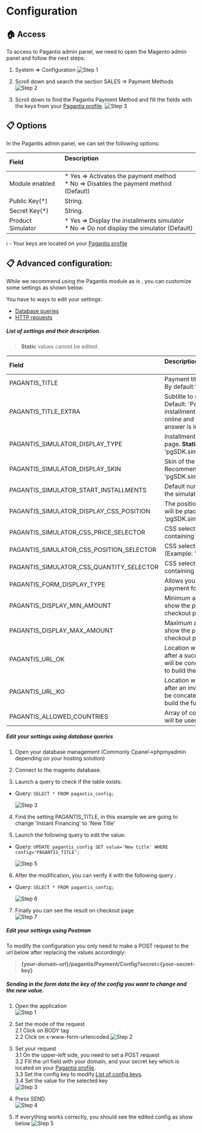 # Configuration

## :house: Access

To access to Pagantis admin panel, we need to open the Magento admin panel and follow the next steps:

1. System => Configuration
![Step 1](./magento21_step1.png?raw=true "Step 1")

2. Scroll down and search the section SALES => Payment Methods
![Step 2](./magento21_step2.png?raw=true "Step 2")

3. Scroll down to find the Pagantis Payment Method and fill the fields with the keys from your [Pagantis profile](https://bo.pagantis.com/shop).
![Step 3](./magento21_step3.png?raw=true "Step 3")

## :clipboard: Options
In the Pagantis admin panel, we can set the following options:

| Field &nbsp;&nbsp;&nbsp;&nbsp;&nbsp;&nbsp;&nbsp;&nbsp;&nbsp;&nbsp;&nbsp;&nbsp;&nbsp;| Description<br/><br/>
| :------------- |:-------------| 
| Module enabled     | * Yes => Activates the payment method <br/> * No => Disables the payment method (Default)
| Public Key(*) |  String.
| Secret Key(*) |  String. 
| Product Simulator  |  * Yes => Display the installments simulator <br/> * No => Do not display the simulator (Default)

:information_source: - Your keys are located on your [Pagantis profile](https://bo.pagantis.com/shop)

## :clipboard: Advanced configuration:
While we recommend using the Pagantis module as is , you can customize some settings as shown below.

You have to ways to edit your settings:
* [Database queries](./configuration.md#edit-your-settings-using-database-queries)
* [HTTP requests](./configuration.md#edit-your-settings-using-postman)

##### List of settings and their description.

> __Static__ values cannot be edited.


 
 | Field | Description<br/><br/>
 | :------------- |:-------------| 
 | PAGANTIS_TITLE                           | Payment title to show in checkout page. By default:"Instant financing".
 | PAGANTIS_TITLE_EXTRA                     | Subtitle to show in checkout page. Default: 'Pay up to 12 comfortable installments with Pagantis. Completely online and sympathetic request, and the answer is immediate!'.
 | PAGANTIS_SIMULATOR_DISPLAY_TYPE          | Installments simulator on the product page. **Static value**: 'pgSDK.simulator.types.PRODUCT_PAGE'.
 | PAGANTIS_SIMULATOR_DISPLAY_SKIN          | Skin of the product page simulator. Recommended value: 'pgSDK.simulator.skins.BLUE'.
 | PAGANTIS_SIMULATOR_START_INSTALLMENTS    | Default number of installments to use in the simulator. Default: 3.
 | PAGANTIS_SIMULATOR_DISPLAY_CSS_POSITION  | The position where the simulator widget will be placed. Recommended value: 'pgSDK.simulator.positions.INNER'.
 | PAGANTIS_SIMULATOR_CSS_PRICE_SELECTOR    | CSS selector of the DOM element containing the total amount value.
 | PAGANTIS_SIMULATOR_CSS_POSITION_SELECTOR | CSS selector to place the widget. (Example: '#simulator', '.PgSimulator')
 | PAGANTIS_SIMULATOR_CSS_QUANTITY_SELECTOR | CSS selector of the DOM element containing the quantity selector value.
 | PAGANTIS_FORM_DISPLAY_TYPE               | Allows you to select the way the Pagantis payment form is displayed.
 | PAGANTIS_DISPLAY_MIN_AMOUNT              | Minimum amount to use the module and show the payment method in the checkout page and in product page.
 | PAGANTIS_DISPLAY_MAX_AMOUNT              | Maximum amount to use the module and show the payment method in the checkout page and in product page.
 | PAGANTIS_URL_OK                          | Location where user will be redirected after a successful payment. This string will be concatenated to the base store url to build the full url
 | PAGANTIS_URL_KO                          | Location where user will be redirected after an invalid payment. This string will be concatenated to the base store url to build the full url  
 | PAGANTIS_ALLOWED_COUNTRIES               | Array of country codes where Pagantis will be used as a payment method. 

 
##### Edit your settings using database queries
1. Open your database management (Commonly Cpanel->phpmyadmin depending on your hosting solution) 

2. Connect to the magento database. 

3. Launch a query to check if the table exists:
  * Query: 
        ```
        SELECT * FROM pagantis_config;
        ```
        
    ![Step 3](./sql_step3.png?raw=true "Step 1")

4. Find the setting PAGANTIS_TITLE, in this example we are going to change 'Instant Financing' to 'New Title'  

5. Launch the following query to edit the value:
  * Query: 
        ```
        UPDATE pagantis_config SET value='New title' WHERE config='PAGANTIS_TITLE';
        ```  
        
    ![Step 5](./sql_step5.png?raw=true "Step 5")


6. After the modification, you can verify it with the following query :
  * Query:
        ```
        SELECT * FROM pagantis_config;
        ```

    ![Step 6](./sql_step6.png?raw=true "Step 6")

7. Finally you can see the result on checkout page  
 ![Step 7](./sql_step7.png?raw=true "Step 7")


##### Edit your settings using Postman
To modify the configuration you only need to make a POST request to the url below after replacing the values accordingly:

> <strong>{your-domain-url}/pagantis/Payment/Config?secret={your-secret-key}</strong>

##### Sending in the form data the key of the config you want to change and the new value.

1. Open the application  
![Step 1](./postman_step1.png?raw=true "Step 1")

2. Set the mode of the request  
2.1 Click on BODY tag  
2.2 Click on x-www-form-urlencoded
![Step 2](./postman_step2.png?raw=true "Step 2")

3. Set your request  
3.1 On the upper-left side, you need to set a POST request  
3.2 Fill the url field with your domain, and your secret key which is located on your [Pagantis profile](https://bo.pagantis.com/shop).     
3.3 Set the config key to modify.[List of config keys](./configuration.md#list-of-settings-and-their-description).  
3.4 Set the value for the selected key  
![Step 3](./postman_step3.png?raw=true "Step 3")

4. Press SEND  
![Step 4](./postman_step4.png?raw=true "Step 4")

5. If everything works correctly, you should see the edited config as show below 
![Step 5](./postman_step5.png?raw=true "Step 5")